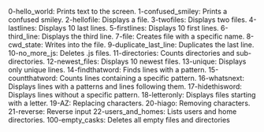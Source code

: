 0-hello_world: Prints text to the screen.
1-confused_smiley: Prints a confused smiley.
2-hellofile: Displays a file.
3-twofiles: Displays two files.
4-lastlines: Displays 10 last lines.
5-firstlines: Displays 10 first lines.
6-third_line: Displays the third line.
7-file: Creates file with a specific name.
8-cwd_state: Writes into the file.
9-duplicate_last_line: Duplicates the last line.
10-no_more_js: Deletes .js files.
11-directories: Counts directories and sub-directories.
12-newest_files: Displays 10 newest files.
13-unique: Displays only unique lines.
14-findthatword: Finds lines with a pattern.
15-countthatword: Counts lines containing a specific pattern.
16-whatsnext: Displays lines with a patterns and lines following them.
17-hidethisword: Displays lines without a specific pattern.
18-letteronly: Displays files starting with a letter.
19-AZ: Replacing characters.
20-hiago: Removing characters.
21-reverse: Reverse input
22-users_and_homes: Lists users and home directories.
100-empty_casks: Deletes all empty files and directories
